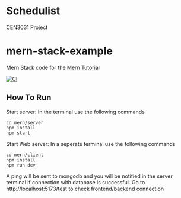 # Schedulist
CEN3031 Project

# mern-stack-example
Mern Stack code for the [Mern Tutorial](https://www.mongodb.com/languages/mern-stack-tutorial)

[![CI](https://github.com/mongodb-developer/mern-stack-example/actions/workflows/main.yaml/badge.svg)](https://github.com/mongodb-developer/mern-stack-example/actions/workflows/main.yaml)

## How To Run

Start server:
In the terminal use the following commands
```
cd mern/server
npm install
npm start
```

Start Web server:
In a seperate terminal use the following commands
```
cd mern/client
npm install
npm run dev
```

A ping will be sent to mongodb and you will be notified in the server terminal if connection with database is successful.
Go to http://localhost:5173/test to check frontend/backend connection
